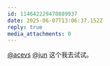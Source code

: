 ```yaml
---
id: 114642229470889937
date: 2025-06-07T13:06:37.152Z
reply: true
media_attachments: 0
---
```


[@acevs](https://mastodon.social/@acevs) [@jun](https://social.luzhaojun.com/@jun) 这个我去试试。

